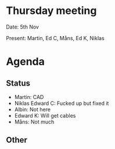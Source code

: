 # Thursday meeting
Date: 5th Nov

Present: Martin, Ed C, Måns, Ed K, Niklas

# Agenda


## Status
- Martin: CAD
- Niklas Edward C: Fucked up but fixed it 
- Albin: Not here
- Edward K: Will get cables
- Måns: Not much 

## Other 




